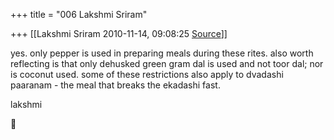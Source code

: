 +++
title = "006 Lakshmi Sriram"

+++
[[Lakshmi Sriram	2010-11-14, 09:08:25 [Source](https://groups.google.com/g/samskrita/c/rnDwKLTVuTM)]]



yes. only pepper is used in preparing meals during these rites. also worth reflecting is that only dehusked green gram dal is used and not toor dal; nor is coconut used. some of these restrictions also apply to dvadashi paaranam - the meal that breaks the ekadashi fast.

lakshmi  
  



